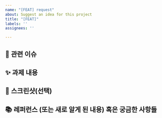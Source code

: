 ```yaml
---
name: "[FEAT] request"
about: Suggest an idea for this project
title: "[FEAT]"
labels: ''
assignees: ''

---
```


## :pushpin: 관련 이슈
<!-- 관련있는 이슈 번호(#000)을 적어주세요.
  해당 pull request merge와 함께 이슈를 닫으려면
  closed #Issue_number를 적어주세요 -->

## :sparkles: 과제 내용
<!-- 과제에 대한 설명을 적어주세요 -->

## :camera_flash: 스크린샷(선택)
<!-- 스크린샷이 필요한 과제면 스크린샷을 첨부해주세요 -->

## :books: 레퍼런스 (또는 새로 알게 된 내용) 혹은 궁금한 사항들
<!-- 참고할 사항이 있다면 적어주세요 -->
